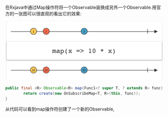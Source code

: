 在Rxjava中通过Map操作符将一个Observable装换成另外一个Observable.用官方的一张图可以很直观的看出它的效果:

![](https://github.com/jsonhu/jsonhu.github.io/blob/master/images/rxjava_map.png)

```java
public final <R> Observable<R> map(Func1<? super T, ? extends R> func) {
        return create(new OnSubscribeMap<T, R>(this, func));
}
```

从代码可以看到map操作符创建了一个新的Observable,